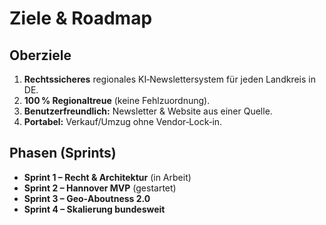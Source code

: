 # Ziele & Roadmap

## Oberziele
1. **Rechtssicheres** regionales KI‑Newslettersystem für jeden Landkreis in DE.
2. **100 % Regionaltreue** (keine Fehlzuordnung).
3. **Benutzerfreundlich:** Newsletter & Website aus einer Quelle.
4. **Portabel:** Verkauf/Umzug ohne Vendor‑Lock‑in.

## Phasen (Sprints)
- **Sprint 1 – Recht & Architektur** (in Arbeit)
- **Sprint 2 – Hannover MVP** (gestartet)
- **Sprint 3 – Geo‑Aboutness 2.0**
- **Sprint 4 – Skalierung bundesweit**
